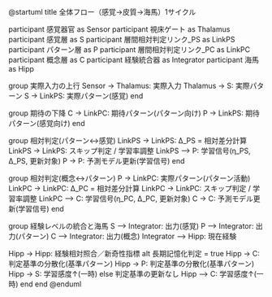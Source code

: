 @startuml
title 全体フロー（感覚→皮質→海馬）1サイクル

participant 感覚器官 as Sensor
participant 視床ゲート as Thalamus
participant 感覚層 as S
participant 層間相対判定リンク_PS as LinkPS
participant パターン層 as P
participant 層間相対判定リンク_PC as LinkPC
participant 概念層 as C
participant 経験統合器 as Integrator
participant 海馬 as Hipp

group 実際入力の上行
  Sensor -> Thalamus: 実際入力
  Thalamus -> S: 実際パターン
  S -> LinkPS: 実際パターン(感覚)
end

group 期待の下降
  C -> LinkPC: 期待パターン(パターン向け)
  P -> LinkPS: 期待パターン(感覚向け)
end

group 相対判定(パターン↔感覚)
  LinkPS -> LinkPS: Δ_PS = 相対差分計算
  LinkPS -> LinkPS: スキップ判定 / 学習率調整
  LinkPS --> P: 学習信号(η_PS, Δ_PS, 更新対象)
  P -> P: 予測モデル更新(学習信号)
end

group 相対判定(概念↔パターン)
  P -> LinkPC: 実際パターン(パターン活動)
  LinkPC -> LinkPC: Δ_PC = 相対差分計算
  LinkPC -> LinkPC: スキップ判定 / 学習率調整
  LinkPC --> C: 学習信号(η_PC, Δ_PC, 更新対象)
  C -> C: 予測モデル更新(学習信号)
end

group 経験レベルの統合と海馬
  S --> Integrator: 出力(感覚)
  P --> Integrator: 出力(パターン)
  C --> Integrator: 出力(概念)
  Integrator --> Hipp: 現在経験

  Hipp -> Hipp: 経験相対照合／新奇性指標
  alt 長期記憶化判定 = true
    Hipp -> C: 判定基準の分散化(基準パターン)
    Hipp -> P: 判定基準の分散化(基準パターン)
    Hipp -> S: 学習感度↑(一時)
  else 判定基準の更新なし
    Hipp --> C: 学習感度↑(一時)
  end
end
@enduml
